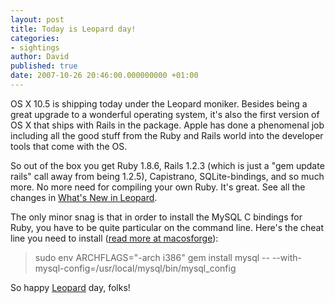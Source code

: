 ```yaml
---
layout: post
title: Today is Leopard day!
categories:
- sightings
author: David
published: true
date: 2007-10-26 20:46:00.000000000 +01:00
---
```

<p>OS X 10.5 is shipping today under the Leopard moniker. Besides being a great upgrade to a wonderful operating system, it's also the first version of OS X that ships with Rails in the package. Apple has done a phenomenal job including all the good stuff from the Ruby and Rails world into the developer tools that come with the OS.</p>

<p>So out of the box you get Ruby 1.8.6, Rails 1.2.3 (which is just a "gem update rails" call away from being 1.2.5), Capistrano, SQLite-bindings, and so much more. No more need for compiling your own Ruby. It's great. See all the changes in <a href="http://trac.macosforge.org/projects/ruby/wiki/WhatsNewInLeopard">What's New in Leopard</a>.</p>

<p>The only minor snag is that in order to install the MySQL C bindings for Ruby, you have to be quite particular on the command line. Here's the cheat line you need to install (<a href="http://trac.macosforge.org/projects/ruby/wiki/Troubleshooting#IcannotbuildrubymysqlonLeopardwithmysql.combinaries">read more at macosforge</a>):</p>

<blockquote>sudo env ARCHFLAGS="-arch i386" gem install mysql -- --with-mysql-config=/usr/local/mysql/bin/mysql_config</blockquote>

<p>So happy <a href="http://www.amazon.com/gp/product/B000FK88JK?ie=UTF8&tag=rubonrai-20&linkCode=as2&camp=1789&creative=9325&creativeASIN=B000FK88JK">Leopard</a> day, folks!</p>